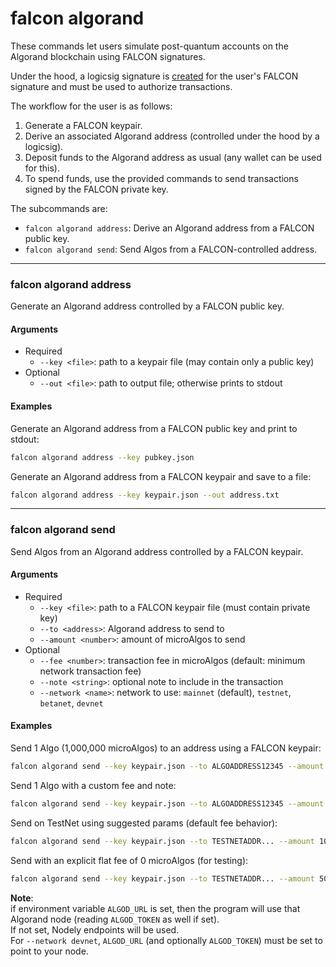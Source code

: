 # falcon algorand

These commands let users simulate post-quantum accounts on the Algorand blockchain using FALCON signatures.

Under the hood, a logicsig signature is [created](https://github.com/algorand/falcon-signatures/blob/main/algorand/doc.go) for the user's FALCON signature and must be used to authorize transactions.

The workflow for the user is as follows:
1. Generate a FALCON keypair.
2. Derive an associated Algorand address (controlled under the hood by a logicsig).
3. Deposit funds to the Algorand address as usual (any wallet can be used for this).
4. To spend funds, use the provided commands to send transactions signed by the FALCON private key.

The subcommands are:
- `falcon algorand address`: Derive an Algorand address from a FALCON public key.
- `falcon algorand send`: Send Algos from a FALCON-controlled address.

----

### falcon algorand address

Generate an Algorand address controlled by a FALCON public key.

#### Arguments
  - Required
    - `--key <file>`: path to a keypair file (may contain only a public key)
  - Optional
    - `--out <file>`: path to output file; otherwise prints to stdout

#### Examples
Generate an Algorand address from a FALCON public key and print to stdout:

```bash
falcon algorand address --key pubkey.json
```
Generate an Algorand address from a FALCON keypair and save to a file:

```bash
falcon algorand address --key keypair.json --out address.txt
```

----

### falcon algorand send

Send Algos from an Algorand address controlled by a FALCON keypair.

#### Arguments
  - Required
    - `--key <file>`: path to a FALCON keypair file (must contain private key)
    - `--to <address>`: Algorand address to send to
    - `--amount <number>`: amount of microAlgos to send
  - Optional
    - `--fee <number>`: transaction fee in microAlgos (default: minimum network transaction fee)
    - `--note <string>`: optional note to include in the transaction
    - `--network <name>`: network to use: `mainnet` (default), `testnet`, `betanet`, `devnet`

#### Examples
Send 1 Algo (1,000,000 microAlgos) to an address using a FALCON keypair:
```bash
falcon algorand send --key keypair.json --to ALGOADDRESS12345 --amount 1000000
```

Send 1 Algo with a custom fee and note:
```bash
falcon algorand send --key keypair.json --to ALGOADDRESS12345 --amount 1000000 --fee 2000 --note "Payment for services"
```

Send on TestNet using suggested params (default fee behavior):
```bash
falcon algorand send --key keypair.json --to TESTNETADDR... --amount 1000000 --network testnet
```

Send with an explicit flat fee of 0 microAlgos (for testing):
```bash
falcon algorand send --key keypair.json --to TESTNETADDR... --amount 500000 --fee 0 --network testnet
```

**Note**:<br>
if environment variable `ALGOD_URL` is set, then the program will use that Algorand node (reading `ALGOD_TOKEN` as well if set).<br>
If not set, Nodely endpoints will be used.<br>
For `--network devnet`, `ALGOD_URL` (and optionally `ALGOD_TOKEN`) must be set to point to your node.
